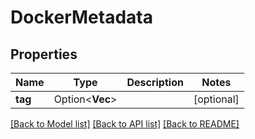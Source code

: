 # DockerMetadata

## Properties

Name | Type | Description | Notes
------------ | ------------- | ------------- | -------------
**tag** | Option<**Vec<String>**> |  | [optional]

[[Back to Model list]](../README.md#documentation-for-models) [[Back to API list]](../README.md#documentation-for-api-endpoints) [[Back to README]](../README.md)


